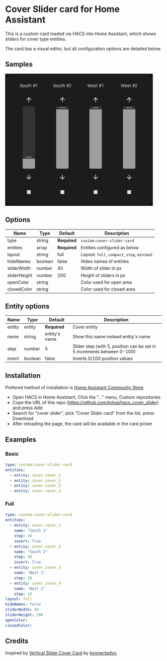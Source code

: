 # Cover Slider card for Home Assistant

This is a custom card loaded via HACS into Home Assistant, which shows sliders for cover type entities.

The card has a visual editor, but all configuration options are detailed below.

## Samples

![Basic example](images/basic.png)

## Options

| Name         | Type    | Default      | Description                                  |
| ------------ | ------- | ------------ | -------------------------------------------- |
| type         | string  | **Required** | `custom:cover-slider-card`                   |
| entities     | array   | **Required** | Entities configured as below                 |
| layout       | string  | full         | Layout: `full`, `compact`, `stop`, `minimal` |
| hideNames    | boolean | false        | Hides names of entities                      |
| sliderWidth  | number  | 40           | Width of slider in px                        |
| sliderHeight | number  | 200          | Height of sliders in px                      |
| openColor    | string  |              | Color used for open area                     |
| closedColor  | string  |              | Color used for closed area                   |

## Entity options

| Name   | Type    | Default       | Description                                                             |
| ------ | ------- | ------------- | ----------------------------------------------------------------------- |
| entity | entity  | **Required**  | Cover entity                                                            |
| name   | string  | entity's name | Show this name instead entity's name                                    |
| step   | number  | 5             | Slider step (with 5, position can be set in 5 increments between 0-100) |
| invert | boolean | false         | Inverts 0/100 position values                                           |

## Installation

Prefered method of installation is [Home Assistant Community Store](https://github.com/hacs/integration).

- Open HACS in Home Assistant, Click the "..." menu, Custom repositories
- Cope the URL of this repo (<https://github.com/tolnai/hacs_cover_slider>) and press Add
- Search for "cover slider", pick "Cover Slider card" from the list, press Download
- After reloading the page, the card will be available in the card picker

## Examples

### Basic

```yaml
type: custom:cover-slider-card
entities:
  - entity: cover.cover_1
  - entity: cover.cover_2
  - entity: cover.cover_3
  - entity: cover.cover_4
```

### Full

```yaml
type: custom:cover-slider-card
entities:
  - entity: cover.cover_1
    name: "South 1"
    step: 10
    invert: True
  - entity: cover.cover_2
    name: "South 2"
    step: 10
    invert: True
  - entity: cover.cover_3
    name: "West 1"
    step: 10
  - entity: cover.cover_4
    name: "West 2"
    step: 10
layout: full
hideNames: false
sliderWidth: 40
sliderHeight: 200
openColor:
closedColor:
```

## Credits

Inspired by [Vertical Slider Cover Card](https://github.com/konnectedvn/lovelace-vertical-slider-cover-card) by [konnectedvn](https://github.com/konnectedvn).
